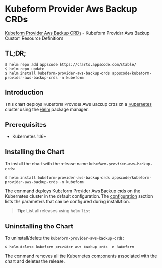 # Kubeform Provider Aws Backup CRDs

[Kubeform Provider Aws Backup CRDs](https://github.com/kubeform) - Kubeform Provider Aws Backup Custom Resource Definitions

## TL;DR;

```console
$ helm repo add appscode https://charts.appscode.com/stable/
$ helm repo update
$ helm install kubeform-provider-aws-backup-crds appscode/kubeform-provider-aws-backup-crds -n kubeform
```

## Introduction

This chart deploys Kubeform Provider Aws Backup crds on a [Kubernetes](http://kubernetes.io) cluster using the [Helm](https://helm.sh) package manager.

## Prerequisites

- Kubernetes 1.16+

## Installing the Chart

To install the chart with the release name `kubeform-provider-aws-backup-crds`:

```console
$ helm install kubeform-provider-aws-backup-crds appscode/kubeform-provider-aws-backup-crds -n kubeform
```

The command deploys Kubeform Provider Aws Backup crds on the Kubernetes cluster in the default configuration. The [configuration](#configuration) section lists the parameters that can be configured during installation.

> **Tip**: List all releases using `helm list`

## Uninstalling the Chart

To uninstall/delete the `kubeform-provider-aws-backup-crds`:

```console
$ helm delete kubeform-provider-aws-backup-crds -n kubeform
```

The command removes all the Kubernetes components associated with the chart and deletes the release.


